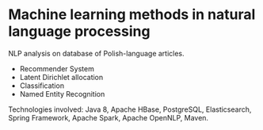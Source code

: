 # Machine learning methods in natural language processing 
NLP analysis on database of Polish-language articles. 
* Recommender System
* Latent Dirichlet allocation
* Classification
* Named Entity Recognition

Technologies involved: Java 8, Apache HBase, PostgreSQL, Elasticsearch, Spring Framework, Apache Spark, Apache OpenNLP, Maven.
